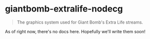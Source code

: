 # giantbomb-extralife-nodecg

> The graphics system used for Giant Bomb's Extra Life streams.

As of right now, there's no docs here. Hopefully we'll write them soon!
